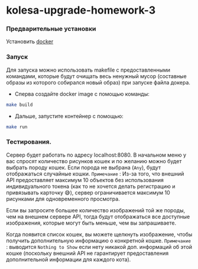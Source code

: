 # kolesa-upgrade-homework-3

### Предварительные установки

Установить [docker](https://docs.docker.com/engine/install/)

### Запуск

Для запуска можно использовать makefile с предоставленными командами, которые будут очищать весь ненужный мусор (составные образы из которого собирался новый образ) при запуске файла докера.

- Сперва создайте docker image с помощью команды:

```bash
make build
```

- Дальше, запустите контейнер с помощью:

```bash
make run
```

### Тестирования.

Сервер будет работать по адресу localhost:8080. В начальном меню у вас спросят количество рисунков кошек и по желанию можно будет выбрать породу кошек.
Если порода не выбрана (`Any`), будут отображаться случайные кошки. `Примечание` : Из-за того, что внешний API предоставляет максимум 10 объектов без использования индивидуального токена (как то не хочется делать регистрацию и привязывать карточку :sweat_smile:), сервер ограничивается максимум 10 рисунками для одновременного просмотра.

Если вы запросите большее количество изображений той же породы, чем на внешнем сервере API, тогда будут отображаться все доступные изображения, которые могут быть меньше, чем вы запрашиваете.

Когда появится список кошек, вы можете щелкнуть изображение, чтобы получить дополнительную информацию о конкретной кошке. `Примечание` : выводится `Nothing to Show` если нету никакой доп. информаций об этой кошке (поскольку внешний API не гарантирует предоставления дополнительной информации для каждого кота).
